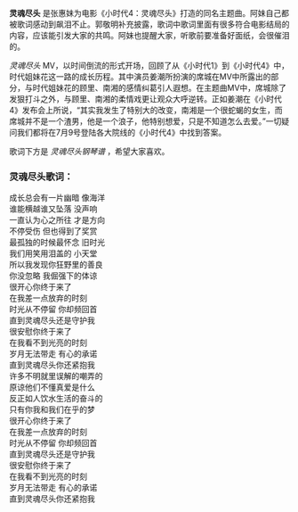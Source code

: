 

**灵魂尽头**
是张惠妹为电影《小时代4：灵魂尽头》打造的同名主题曲。阿妹自己都被歌词感动到飙泪不止。郭敬明补充披露，歌词中歌词里面有很多符合电影结局的内容，应该能引发大家的共鸣。阿妹也提醒大家，听歌前要准备好面纸，会很催泪的。

_灵魂尽头_
MV，以时间倒流的形式开场，回顾了从《小时代1》到《小时代4》中，时代姐妹花这一路的成长历程。其中演员姜潮所扮演的席城在MV中所露出的部分，与时代姐妹花的顾里、南湘的感情纠葛引人遐想。在主题曲MV中，席城除了发狠打斗之外，与顾里、南湘的柔情戏更让观众大呼逆转。正如姜潮在《小时代4》发布会上所说，“其实我发生了特别大的改变，南湘是一个很蛇蝎的女生，而席城并不是一个渣男，他是一个浪子，他特别想爱，只是不知道怎么去爱。”一切疑问我们都将在7月9号登陆各大院线的《小时代4》中找到答案。

歌词下方是 _灵魂尽头钢琴谱_ ，希望大家喜欢。

### 灵魂尽头歌词：

成长总会有一片幽暗 像海洋  
谁能横越谁又坠落 没声响  
一直认为心之所往 才是方向  
不停受伤 但也得到了奖赏  
最孤独的时候最怀念 旧时光  
我们用笑用泪盖的 小天堂  
所以我发现你狂野里的善良  
你没忽略 我倔强下的体谅  
很开心你终于来了  
在我差一点放弃的时刻  
时光从不停留 你却频回首  
直到灵魂尽头还是守护我  
很安慰你终于来了  
在我看不到光亮的时刻  
岁月无法带走 有心的承诺  
直到灵魂尽头你还紧抱我  
许多不明就里误解的嘲弄的  
原谅他们不懂真爱是什么  
反正如人饮水生活的奋斗的  
只有你我和我们在乎的梦  
很开心你终于来了  
在我差一点放弃的时刻  
时光从不停留 你却频回首  
直到灵魂尽头还是守护我  
很安慰你终于来了  
在我看不到光亮的时刻  
岁月无法带走 有心的承诺  
直到灵魂尽头你还紧抱我

